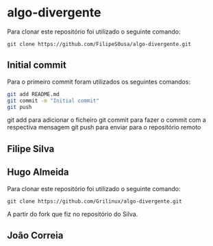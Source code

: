 # algo-divergente
Para clonar este repositório foi utilizado o seguinte comando:
```git
git clone https://github.com/FilipeS0usa/algo-divergente.git
```
## Initial commit
Para o primeiro commit foram utilizados os seguintes comandos:

```bash
git add README.md
git commit -m "Initial commit"
git push
```
git add para adicionar o ficheiro
git commit para fazer o commit com a respectiva mensagem
git push para enviar para o repositório remoto

## Filipe Silva


## Hugo Almeida

Para clonar este repositório foi utilizado o seguinte comando:
```git
git clone https://github.com/Grilinux/algo-divergente.git
```

A partir do fork que fiz no repositório do Silva.


## João Correia
